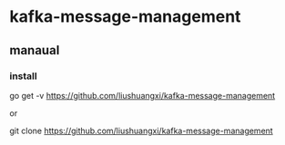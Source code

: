# kafka-message-management
## manaual
### install
go get -v https://github.com/liushuangxi/kafka-message-management

or

git clone https://github.com/liushuangxi/kafka-message-management
